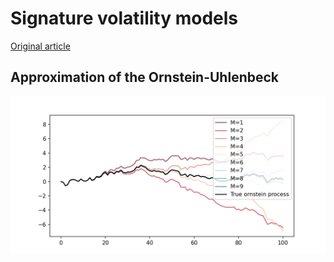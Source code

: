 # Signature volatility models

[Original article](https://arxiv.org/abs/2402.01820)

## Approximation of the Ornstein-Uhlenbeck

![](outputs/ornstein_approx.png)